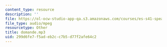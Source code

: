 ```yaml
---
content_type: resource
description: ''
file: https://ol-ocw-studio-app-qa.s3.amazonaws.com/courses/es-s41-speak-italian-with-your-mouth-full-spring-2012/299d6fe7f5adeb2cc7b5d77f2afe64c2_domande.mp3
file_type: audio/mpeg
resourcetype: Other
title: domande.mp3
uid: 299d6fe7-f5ad-eb2c-c7b5-d77f2afe64c2
---
```

